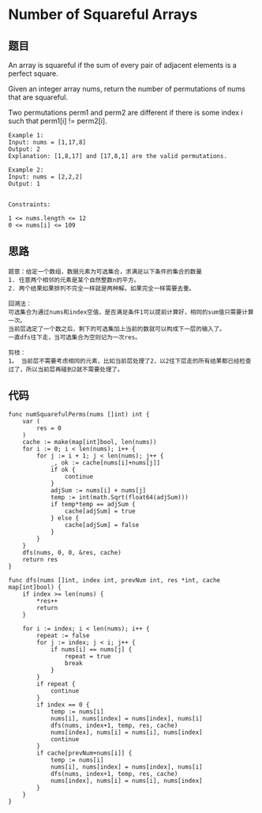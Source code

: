 #   Number of Squareful Arrays


## 题目

An array is squareful if the sum of every pair of adjacent elements is a perfect square.

Given an integer array nums, return the number of permutations of nums that are squareful.

Two permutations perm1 and perm2 are different if there is some index i such that perm1[i] != perm2[i].

```
Example 1:
Input: nums = [1,17,8]
Output: 2
Explanation: [1,8,17] and [17,8,1] are the valid permutations.

Example 2:
Input: nums = [2,2,2]
Output: 1
 

Constraints:

1 <= nums.length <= 12
0 <= nums[i] <= 109
```

## 思路

```
题意：给定一个数组，数据元素为可选集合，求满足以下条件的集合的数量
1. 任意两个相邻的元素是某个自然整数n的平方。
2. 两个结果如果排列不完全一样就是两种解。如果完全一样需要去重。

回溯法：
可选集合为通过nums和index空值，是否满足条件1可以提前计算好，相同的sum值只需要计算一次。
当前层选定了一个数之后，剩下的可选集加上当前的数就可以构成下一层的输入了。
一直dfs往下走，当可选集合为空则记为一次res。

剪枝：
1。 当前层不需要考虑相同的元素，比如当前层处理了2，以2往下层走的所有结果都已经检查过了，所以当前层再碰到2就不需要处理了。 
```

## 代码


```golang
func numSquarefulPerms(nums []int) int {
	var (
		res = 0
	)
	cache := make(map[int]bool, len(nums))
	for i := 0; i < len(nums); i++ {
		for j := i + 1; j < len(nums); j++ {
			_, ok := cache[nums[i]+nums[j]]
			if ok {
				continue
			}
			adjSum := nums[i] + nums[j]
			temp := int(math.Sqrt(float64(adjSum)))
			if temp*temp == adjSum {
				cache[adjSum] = true
			} else {
				cache[adjSum] = false
			}
		}
	}
	dfs(nums, 0, 0, &res, cache)
	return res
}

func dfs(nums []int, index int, prevNum int, res *int, cache map[int]bool) {
	if index >= len(nums) {
		*res++
		return
	}

	for i := index; i < len(nums); i++ {
		repeat := false
		for j := index; j < i; j++ {
			if nums[i] == nums[j] {
				repeat = true
				break
			}
		}
		if repeat {
			continue
		}
		if index == 0 {
			temp := nums[i]
			nums[i], nums[index] = nums[index], nums[i]
			dfs(nums, index+1, temp, res, cache)
			nums[index], nums[i] = nums[i], nums[index]
			continue
		}
		if cache[prevNum+nums[i]] {
			temp := nums[i]
			nums[i], nums[index] = nums[index], nums[i]
			dfs(nums, index+1, temp, res, cache)
			nums[index], nums[i] = nums[i], nums[index]
		}
	}
}
```
